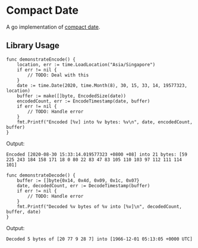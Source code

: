 Compact Date
============

A go implementation of [compact date](https://github.com/kstenerud/compact-date/blob/master/compact-date-specification.md).



Library Usage
-------------

```golang
func demonstrateEncode() {
	location, err := time.LoadLocation("Asia/Singapore")
	if err != nil {
		// TODO: Deal with this
	}
	date := time.Date(2020, time.Month(8), 30, 15, 33, 14, 19577323, location)
	buffer := make([]byte, EncodedSize(date))
	encodedCount, err := EncodeTimestamp(date, buffer)
	if err != nil {
		// TODO: Handle error
	}
	fmt.Printf("Encoded [%v] into %v bytes: %v\n", date, encodedCount, buffer)
}
```

Output:

    Encoded [2020-08-30 15:33:14.019577323 +0800 +08] into 21 bytes: [59 225 243 184 158 171 18 0 80 22 83 47 83 105 110 103 97 112 111 114 101]


```golang
func demonstrateDecode() {
	buffer := []byte{0x14, 0x4d, 0x09, 0x1c, 0x07}
	date, decodedCount, err := DecodeTimestamp(buffer)
	if err != nil {
		// TODO: Handle error
	}
	fmt.Printf("Decoded %v bytes of %v into [%v]\n", decodedCount, buffer, date)
}
```

Output:

    Decoded 5 bytes of [20 77 9 28 7] into [1966-12-01 05:13:05 +0000 UTC]
